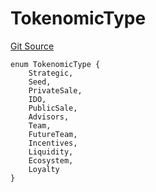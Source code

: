 # TokenomicType
[Git Source](https://github.com/BJustCoin-creator/BJC/blob/afa8ae44b1c3660a047e437225fc640502d221b6/src/ICOManager.sol)


```solidity
enum TokenomicType {
    Strategic,
    Seed,
    PrivateSale,
    IDO,
    PublicSale,
    Advisors,
    Team,
    FutureTeam,
    Incentives,
    Liquidity,
    Ecosystem,
    Loyalty
}
```

